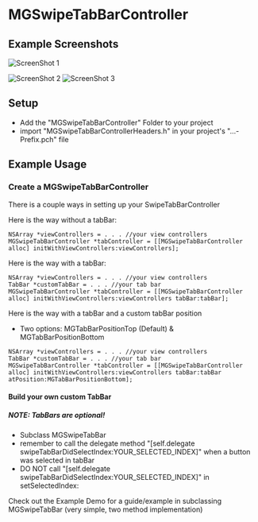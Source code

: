 # MGSwipeTabBarController

## Example Screenshots
![ScreenShot 1](http://farm9.staticflickr.com/8479/8278966578_c8532c456b.jpg)

![ScreenShot 2](http://farm9.staticflickr.com/8502/8277908927_bdba07fedf.jpg) 
![ScreenShot 3](http://farm9.staticflickr.com/8484/8277908843_092302bb8a.jpg)

## Setup
- Add the "MGSwipeTabBarController" Folder to your project
- import "MGSwipeTabBarControllerHeaders.h" in your project's "…-Prefix.pch" file

## Example Usage

### Create a MGSwipeTabBarController
There is a couple ways in setting up your SwipeTabBarController

Here is the way without a tabBar:
```objc
NSArray *viewControllers = . . . //your view controllers
MGSwipeTabBarController *tabController = [[MGSwipeTabBarController alloc] initWithViewControllers:viewControllers]; 
```
Here is the way with a tabBar:
```objc
NSArray *viewControllers = . . . //your view controllers
TabBar *customTabBar = . . . //your tab bar
MGSwipeTabBarController *tabController = [[MGSwipeTabBarController alloc] initWithViewControllers:viewControllers tabBar:tabBar]; 
```
Here is the way with a tabBar and a custom tabBar position
- Two options: MGTabBarPositionTop (Default) & MGTabBarPositionBottom

```objc
NSArray *viewControllers = . . . //your view controllers
TabBar *customTabBar = . . . //your tab bar
MGSwipeTabBarController *tabController = [[MGSwipeTabBarController alloc] initWithViewControllers:viewControllers tabBar:tabBar atPosition:MGTabBarPositionBottom]; 
```

#### Build your own custom TabBar
##### NOTE: TabBars are optional!
- Subclass MGSwipeTabBar
- remember to call the delegate method "[self.delegate swipeTabBarDidSelectIndex:YOUR_SELECTED_INDEX]" when a button was selected in tabBar
- DO NOT call "[self.delegate swipeTabBarDidSelectIndex:YOUR_SELECTED_INDEX]" in setSelectedIndex:

Check out the Example Demo for a guide/example in subclassing MGSwipeTabBar (very simple, two method implementation)